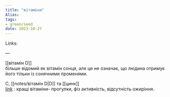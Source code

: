 ```yaml
---
title: "вітаміни"
Alias: 
tags:
- green/seed
date: 2023-10-27
---
```

Links:  

—

[[вітамін D]]  
більше відомий як вітамін сонця, але це не означає, що людина отримує його тільки із сонячними променями.

C, [[notes/вітамін D|D]] та [[цинк]]  
[link](https://www.youtube.com/watch?v=NVmOptFFbjM)  : кращі вітаміни- прогулки, фіз активність, відсутність ожиріння. 


